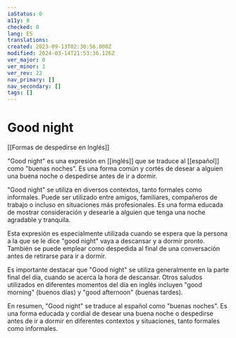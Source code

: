```yaml
---
iaStatus: 0
a11y: 0
checked: 0
lang: ES
translations: 
created: 2023-09-13T02:30:56.000Z
modified: 2024-03-14T21:53:36.126Z
ver_major: 0
ver_minor: 1
ver_rev: 22
nav_primary: []
nav_secondary: []
tags: []
---
```

# Good night

[[Formas de despedirse en Inglés]]

"Good night" es una expresión en [[inglés]] que se traduce al [[español]] como "buenas noches". Es una forma común y cortés de desear a alguien una buena noche o despedirse antes de ir a dormir.

"Good night" se utiliza en diversos contextos, tanto formales como informales. Puede ser utilizado entre amigos, familiares, compañeros de trabajo o incluso en situaciones más profesionales. Es una forma educada de mostrar consideración y desearle a alguien que tenga una noche agradable y tranquila.

Esta expresión es especialmente utilizada cuando se espera que la persona a la que se le dice "good night" vaya a descansar y a dormir pronto. También se puede emplear como despedida al final de una conversación antes de retirarse para ir a dormir.

Es importante destacar que "Good night" se utiliza generalmente en la parte final del día, cuando se acerca la hora de descansar. Otros saludos utilizados en diferentes momentos del día en inglés incluyen "good morning" (buenos días) y "good afternoon" (buenas tardes).

En resumen, "Good night" se traduce al español como "buenas noches". Es una forma educada y cordial de desear una buena noche o despedirse antes de ir a dormir en diferentes contextos y situaciones, tanto formales como informales.
